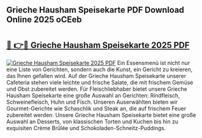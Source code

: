 ## Grieche Hausham Speisekarte PDF Download Online 2025 oCEeb

# <h2><a href="http://gccnob.nevu.top/?p=Grieche+Hausham+Speisekarte">🔗 👉🔴 Grieche Hausham Speisekarte 2025 PDF</a></h2>

[![Grieche Hausham Speisekarte 2025 PDF](https://i.imgur.com/dBaPXMq.png)](http://gccnob.nevu.top/?p=Grieche+Hausham+Speisekarte)
Ein Essensmenü ist nicht nur eine Liste von Gerichten, sondern auch die Kunst, ein Gericht zu kreieren, das Ihnen gefallen wird. Auf der Grieche Hausham Speisekarte unserer Cafeteria stehen viele leichte und frische Salate, die mit frischem Gemüse und Obst zubereitet werden. Für Fleischliebhaber bietet unsere Grieche Hausham Speisekarte eine große Auswahl an Gerichten: Rindfleisch, Schweinefleisch, Huhn und Fisch. Unseren Auserwählten bieten wir Gourmet-Gerichte wie Schaschlik und Steak an, die auf frischem Feuer zubereitet werden. Unsere Grieche Hausham Speisekarte bietet eine große Auswahl an Desserts, von klassischen Torten und Kuchen bis hin zu exquisiten Crème Brûlée und Schokoladen-Schneitz-Puddings.
